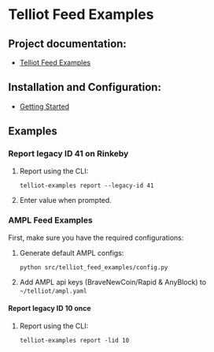 # Telliot Feed Examples

## Project documentation:

- [Telliot Feed Examples](https://tellor-io.github.io/telliot-feed-examples/)

## Installation and Configuration:

- [Getting Started](https://tellor-io.github.io/telliot-feed-examples/getting-started/)

## Examples

### Report legacy ID 41 on Rinkeby

1. Report using the CLI:
   ```
   telliot-examples report --legacy-id 41
   ```
2. Enter value when prompted.

### AMPL Feed Examples

First, make sure you have the required configurations:

1. Generate default AMPL configs:
    ```
    python src/telliot_feed_examples/config.py
    ```
2. Add AMPL api keys (BraveNewCoin/Rapid & AnyBlock) to `~/telliot/ampl.yaml`

#### Report legacy ID 10 once

1. Report using the CLI:
    ```
    telliot-examples report -lid 10
    ```
